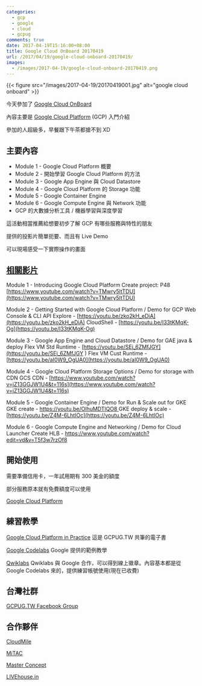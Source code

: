 ```yaml
---
categories:
  - gcp
  - google
  - cloud
  - gcpug
comments: true
date: 2017-04-19T15:16:00+08:00
title: Google Cloud OnBoard 20170419
url: /2017/04/19/google-cloud-onboard-20170419/
images:
  - /images/2017-04-19/google-cloud-onboard-20170419.png
---
```


{{< figure src="/images/2017-04-19/20170419001.jpg" alt="google cloud onboard" >}}

今天參加了 [Google Cloud OnBoard](https://cloudplatformonline.com/gcp-tw-googlecloudonboard.html)

內容主要是 [Google Cloud Platform](https://cloud.google.com/) (GCP) 入門介紹

參加的人超級多，早餐跟下午茶都搶不到 XD

## 主要內容

* Module 1 - Google Cloud Platform 概要
* Module 2 - 開始學習 Google Cloud Platform 的方法
* Module 3 - Google App Engine 與 Cloud Datastore
* Module 4 - Google Cloud Platform 的 Storage 功能
* Module 5 - Google Container Engine
* Module 6 - Google Compute Engine 與 Network 功能
* GCP 的大數據分析工具 / 機器學習與深度學習

<!--more-->

這活動相當推薦給想要初步了解 GCP 有哪些服務與特性的朋友

提供的投影片簡單扼要、而且有 Live Demo

可以現場感受一下實際操作的畫面

## [相關影片](https://www.facebook.com/groups/GCPUG.TW/permalink/1882531498672379/)

Module 1 - Introducing Google Cloud Platform
Create project: P48 [https://www.youtube.com/watch?v=TMwry5ltTDU](https://www.youtube.com/watch?v=TMwry5ltTDU)

Module 2 - Getting Started with Google Cloud Platform / Demo for GCP Web Console & CLI
API Explore - [https://youtu.be/zko2kH_eDiA](https://youtu.be/zko2kH_eDiA)
CloudShell - [https://youtu.be/I33tKMqK-Og](https://youtu.be/I33tKMqK-Og)

Module 3 - Google App Engine and Cloud Datastore / Demo for GAE java & deploy
Flex VM Std Runtime - [https://youtu.be/SEj_6ZMfJGY](https://youtu.be/SEj_6ZMfJGY )
Flex VM Cust Runtime - [https://youtu.be/aI0W9_OgUA0](https://youtu.be/aI0W9_OgUA0)

Module 4 - Google Cloud Platform Storage Options / Demo for storage with CDN
GCS CDN - [https://www.youtube.com/watch?v=jZ13GGJW1U4&t=116s](https://www.youtube.com/watch?v=jZ13GGJW1U4&t=116s)

Module 5 - Google Container Engine / Demo for Run & Scale out for GKE
GKE create - [https://youtu.be/OlhuMDTlQO8 ](https://youtu.be/OlhuMDTlQO8 )
GKE deploy & scale - [https://youtu.be/Z4M-6LhtIOc](https://youtu.be/Z4M-6LhtIOc)

Module 6 - Google Compute Engine and Networking / Demo for Cloud Launcher
Create HLB - https://www.youtube.com/watch?edit=vd&v=T5f3w7rzOf8

## 開始使用

需要準備信用卡，一年試用期有 300 美金的額度

部分服務原本就有免費額度可以使用

[Google Cloud Platform](https://cloud.google.com/)


## 練習教學

[Google Cloud Platform in Practice](https://www.gitbook.com/book/gcpug-tw/google-cloud-platform-in-practice) 這是 GCPUG.TW 共筆的電子書

[Google Codelabs](https://codelabs.developers.google.com/?cat=Cloud) Google 提供的範例教學

[Qwiklabs](https://google.qwiklabs.com/catalog) Qwiklabs 與 Google 合作，可以得到線上徽章。內容基本都是從 Google Codelabs 來的，提供練習帳號使用(現在已收費)


## 台灣社群

[GCPUG.TW Facebook Group](https://www.facebook.com/groups/GCPUG.TW/)


## 合作夥伴

[CloudMile](https://www.mile.cloud/)

[MiTAC](http://www.mitac.com.tw/paas.html)

[Master Concept](https://www.hkmci.com/Taiwan/)

[LIVEhouse.in](https://gcp.expert/)